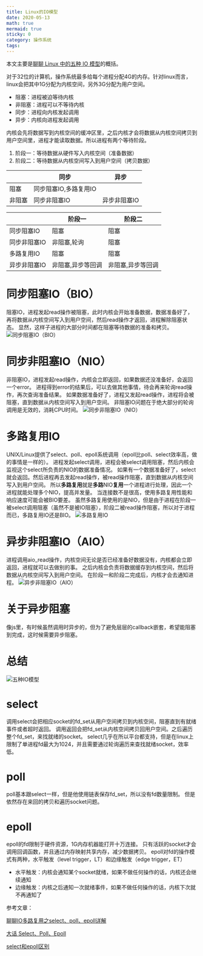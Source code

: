 ```yaml
---
title: Linux的IO模型
date: 2020-05-13
math: true
mermaid: true
sticky: 0
category: 操作系统
tags:
---
```


本文主要是[聊聊 Linux 中的五种 IO 模型](https://mp.weixin.qq.com/s/RkncXcZT4nDQgdLeUcFaxQ)的概括。

对于32位的计算机，操作系统最多给每个进程分配4G的内存。针对linux而言，linux会把其中1G分配为内核空间，另外3G分配为用户空间。

+ 阻塞：进程被迫等待内核
+ 非阻塞：进程可以不等待内核
+ 同步：进程向内核发起调用
+ 异步：内核向进程发起调用

内核会先将数据写到内核空间的缓冲区里，之后内核才会将数据从内核空间拷贝到用户空间里，进程才能读取数据。所以进程有两个等待阶段。
1. 阶段一：等待数据从硬件写入内核空间（准备数据）
2. 阶段二：等待数据从内核空间写入到用户空间（拷贝数据）

|      |同步                 |异步        |
|---   |---                  |---         |
|阻塞  |同步阻塞IO,多路复用IO|            |
|非阻塞|同步非阻塞IO         |异步非阻塞IO|

|              |阶段一           |阶段二           |
|---           |---              |---              |
|同步阻塞IO    |阻塞             |阻塞             |
|同步非阻塞IO  |非阻塞,轮询      |阻塞             |
|多路复用IO    |阻塞             |阻塞             |
|异步非阻塞IO  |非阻塞,异步等回调|非阻塞,异步等回调|

# 同步阻塞IO（BIO）
阻塞IO，进程发起read操作被阻塞，此时内核会开始准备数据，数据准备好了，再将数据从内核空间写入到用户空间，然后read操作才返回，进程解除阻塞状态。
显然，这样子进程的大部分时间都在阻塞等待数据的准备和拷贝。
![同步阻塞IO（BIO）](/file/blog/code/20200513/640.webp)

# 同步非阻塞IO（NIO）
非阻塞IO，进程发起read操作，内核会立即返回，如果数据还没准备好，会返回一个error。
进程得到error的结果后，可以去做其他事情，待会再来轮询read操作，再次查询准备结果。
如果数据准备好了，进程又发起read操作，进程将会被阻塞，直到数据从内核空间写入到用户空间。
非阻塞IO问题在于绝大部分的轮询调用是无效的，消耗CPU时间。
![同步非阻塞IO（NIO）](/file/blog/code/20200513/641.webp)

# 多路复用IO
UNIX/Linux提供了select、poll、epoll系统调用（epoll比poll、select效率高，做的事情是一样的）。
进程发起select调用，进程会被select调用阻塞，然后内核会监视这个select所负责的NIO的数据准备情况。
如果有一个数据准备好了，select就会返回。然后进程再去发起read操作，被read操作阻塞，直到数据从内核空间写入到用户空间。
所以**多路复用**就是**多路**NIO**复用**一个进程进行处理，因此一个进程就能处理多个NIO，提高并发量。
当连接数不是很高，使用多路复用性能和响应速度可能会被BIO要差。
虽然多路复用使用的是NIO，但是由于进程在阶段一被select调用阻塞（虽然不是被IO阻塞），阶段二被read操作阻塞，所以对于进程而已，多路复用IO还是BIO。
![多路复用IO](/file/blog/code/20200513/642.webp)

# 异步非阻塞IO（AIO）
进程调用aio_read操作，内核空间无论是否已经准备好数据没有，内核都会立即返回，进程就可以去做别的事。
之后内核会负责将数据缓存到内核空间，然后将数据从内核空间写入到用户空间。
在阶段一和阶段二完成后，内核才会去通知进程。
![异步非阻塞IO（AIO）](/file/blog/code/20200513/643.webp)

# 关于异步阻塞
像js里，有时候虽然调用时异步的，但为了避免层层的callback嵌套，希望能阻塞到完成，这时候需要异步阻塞。

# 总结
![五种IO模型](/file/blog/code/20200513/644.webp)

# select
调用select会把相应socket的fd_set从用户空间拷贝到内核空间，阻塞直到有就绪事件或者超时返回。
调用返回会把fd_set从内核空间拷贝回用户空间。之后遍历整个fd_set，来找就绪的socket。
select几乎在所以平台都支持，但是在linux上限制了单进程fd最大为1024，并且需要通过轮询遍历来查找就绪socket，效率低。

# poll
poll基本跟select一样，但是他使用链表保存fd_set，所以没有fd数量限制。
但是依然存在来回的拷贝和遍历socket问题。

# epoll
epoll的fd限制于硬件资源，1G内存机器能打开十万连接。
只有活跃的socket才会调用回调函数，并且通过内存映射共享内存，减少数据拷贝。
epoll对fd的操作模式有两种，水平触发（level trigger，LT）和边缘触发（edge trigger，ET）
+ 水平触发：内核会通知某个socket就绪，如果不做任何操作的话，内核还会继续通知
+ 边缘触发：内核之后通知一次就绪事件，如果不做任何操作的话，内核下次就不再通知了

参考文章：

[聊聊IO多路复用之select、poll、epoll详解](https://www.jianshu.com/p/dfd940e7fca2)

[大话 Select、Poll、Epoll](https://cloud.tencent.com/developer/article/1005481)

[select和epoll区别](https://www.jianshu.com/p/430141f95ddb)